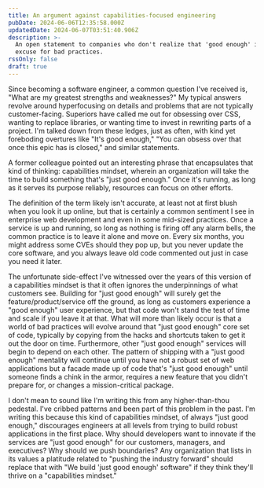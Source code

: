 ```yaml
---
title: An argument against capabilities-focused engineering
pubDate: 2024-06-06T12:35:58.000Z
updatedDate: 2024-06-07T03:51:40.906Z
description: >-
  An open statement to companies who don't realize that 'good enough' is a weak
  excuse for bad practices.
rssOnly: false
draft: true
---
```


Since becoming a software engineer, a common question I've received is, "What are my greatest strengths and weaknesses?" My typical answers revolve around hyperfocusing on details and problems that are not typically customer-facing. Superiors have called me out for obsessing over CSS, wanting to replace libraries, or wanting time to invest in rewriting parts of a project. I'm talked down from these ledges, just as often, with kind yet foreboding overtures like "It's good enough," "You can obsess over that once this epic has is closed," and similar statements.

A former colleague pointed out an interesting phrase that encapsulates that kind of thinking: capabilities mindset, wherein an organization will take the time to build something that's "just good enough." Once it's running, as long as it serves its purpose reliably, resources can focus on other efforts.

The definition of the term likely isn't accurate, at least not at first blush when you look it up online, but that is certainly a common sentiment I see in enterprise web development and even in some mid-sized practices. Once a service is up and running, so long as nothing is firing off any alarm bells, the common practice is to leave it alone and move on. Every six months, you might address some CVEs should they pop up, but you never update the core software, and you always leave old code commented out just in case you need it later.

The unfortunate side-effect I've witnessed over the years of this version of a capabilities mindset is that it often ignores the underpinnings of what customers see. Building for "just good enough" will surely get the feature/product/service off the ground, as long as customers experience a "good enough" user experience, but that code won't stand the test of time and scale if you leave it at that. What will more than likely occur is that a world of bad practices will evolve around that "just good enough" core set of code, typically by copying from the hacks and shortcuts taken to get it out the door on time. Furthermore, other "just good enough" services will begin to depend on each other. The pattern of shipping with a "just good enough" mentality will continue until you have not a robust set of web applications but a facade made up of code that's "just good enough" until someone finds a chink in the armor, requires a new feature that you didn't prepare for, or changes a mission-critical package.

I don't mean to sound like I'm writing this from any higher-than-thou pedestal. I've cribbed patterns and been part of this problem in the past. I'm writing this because this kind of capabilities mindset, of always "just good enough," discourages engineers at all levels from trying to build robust applications in the first place. Why should developers want to innovate if the services are "just good enough" for our customers, managers, and executives? Why should we push boundaries? Any organization that lists in its values a platitude related to "pushing the industry forward" should replace that with "We build 'just good enough' software" if they think they'll thrive on a "capabilities mindset."
